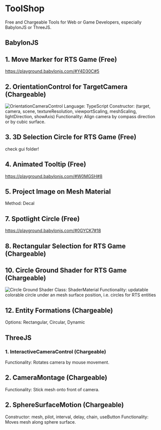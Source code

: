 # ToolShop
Free and Chargeable Tools for Web or Game Developers, especially BabylonJS or ThreeJS.

## BabylonJS
## 1. Move Marker for RTS Game (Free)
https://playground.babylonjs.com/#Y4D30C#5

## 2. OrientationControl for TargetCamera (Chargeable)
![OrientationCameraControl](https://user-images.githubusercontent.com/106460589/218564781-f735b599-b068-4d6f-9361-de282a88f7f1.png)
Language: TypeScript
Constructor: (target, camera, scene, textureResolution, viewportScaling, meshScaling, lightDirection, showAxis)
Functionality: Align camera by compass direction or by cubic surface.

## 3. 3D Selection Circle for RTS Game (Free)
check gui folder!

## 4. Animated Tooltip (Free)
https://playground.babylonjs.com/#W0MGSH#8

## 5. Project Image on Mesh Material
Method: Decal

## 7. Spotlight Circle (Free)
https://playground.babylonjs.com/#0GYCK7#18

## 8. Rectangular Selection for RTS Game (Chargeable)

## 10. Circle Ground Shader for RTS Game (Chargeable)
![Circle Ground Shader](https://user-images.githubusercontent.com/106460589/218567586-78e252fa-c026-4fbf-83e2-c457f0d60c2a.png)
Class: ShaderMaterial
Functionality: updatable colorable circle under an mesh surface position, i.e. circles for RTS entities

## 12. Entity Formations (Chargeable)
Options: Rectangular, Circular, Dynamic

## ThreeJS

### 1. InteractiveCameraControl (Chargeable)
Functionality: Rotates camera by mouse movement.

## 2. CameraMontage (Chargeable)
Functionality: Stick mesh onto front of camera.

## 2. SphereSurfaceMotion (Chargeable)
Constructor: mesh, pilot, interval, delay, chain, useButton
Functionality: Moves mesh along sphere surface.
